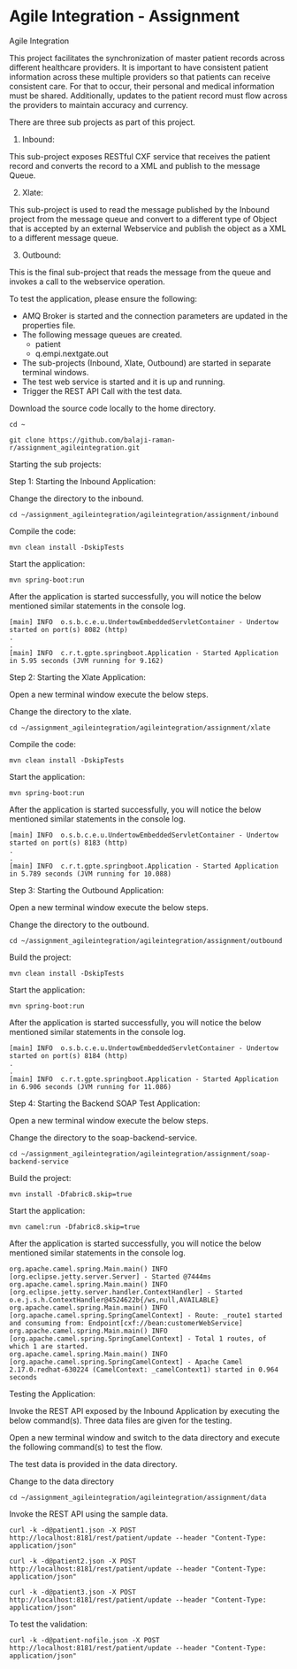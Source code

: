# Agile Integration - Assignment

Agile Integration

This project facilitates the synchronization of master patient records across different healthcare providers. It is important to have consistent patient information across these multiple providers so that patients can receive consistent care. For that to occur, their personal and medical information must be shared. Additionally, updates to the patient record must flow across the providers to maintain accuracy and currency.

There are three sub projects as part of this project.

1. Inbound:

This sub-project exposes RESTful CXF service that receives the patient record and converts the record to a XML and publish to the message Queue.

2. Xlate:

This sub-project is used to read the message published by the Inbound project from the message queue and convert to a different type of Object that is accepted by an external Webservice and publish the object as a XML to a different message queue.

3. Outbound:

This is the final sub-project that reads the message from the queue and invokes a call to the webservice operation.


To test the application, please ensure the following:

<ul>
  <li>AMQ Broker is started and the connection parameters are updated in the properties file.</li>
  <li>
    The following message queues are created.
    <ul>
      <li>patient</li>
      <li>q.empi.nextgate.out</li>
    </ul>
  </li>
  <li>The sub-projects (Inbound, Xlate, Outbound) are started in separate terminal windows.</li>
  <li>The test web service is started and it is up and running.</li>
  <li>Trigger the REST API Call with the test data.</li>    
</ul>

Download the source code locally to the home directory.

```
cd ~

git clone https://github.com/balaji-raman-r/assignment_agileintegration.git

```

Starting the sub projects:

Step 1: Starting the Inbound Application:

Change the directory to the inbound.

```
cd ~/assignment_agileintegration/agileintegration/assignment/inbound
```
Compile the code:

```
mvn clean install -DskipTests
```
Start the application:

```
mvn spring-boot:run
```

After the application is started successfully, you will notice the below mentioned similar statements in the console log.

```
[main] INFO  o.s.b.c.e.u.UndertowEmbeddedServletContainer - Undertow started on port(s) 8082 (http)
.
.
[main] INFO  c.r.t.gpte.springboot.Application - Started Application in 5.95 seconds (JVM running for 9.162)
```

Step 2: Starting the Xlate Application:

Open a new terminal window execute the below steps.

Change the directory to the xlate.

```
cd ~/assignment_agileintegration/agileintegration/assignment/xlate
```
Compile the code:

```
mvn clean install -DskipTests
```
Start the application:

```
mvn spring-boot:run
```

After the application is started successfully, you will notice the below mentioned similar statements in the console log.

```
[main] INFO  o.s.b.c.e.u.UndertowEmbeddedServletContainer - Undertow started on port(s) 8183 (http)
.
.
[main] INFO  c.r.t.gpte.springboot.Application - Started Application in 5.789 seconds (JVM running for 10.088)
```

Step 3: Starting the Outbound Application:

Open a new terminal window execute the below steps.

Change the directory to the outbound.

```
cd ~/assignment_agileintegration/agileintegration/assignment/outbound
```
Build the project:

```
mvn clean install -DskipTests
```
Start the application:

```
mvn spring-boot:run
```

After the application is started successfully, you will notice the below mentioned similar statements in the console log.

```
[main] INFO  o.s.b.c.e.u.UndertowEmbeddedServletContainer - Undertow started on port(s) 8184 (http)
.
.
[main] INFO  c.r.t.gpte.springboot.Application - Started Application in 6.906 seconds (JVM running for 11.086)
```

Step 4: Starting the Backend SOAP Test Application:

Open a new terminal window execute the below steps.

Change the directory to the soap-backend-service.

```
cd ~/assignment_agileintegration/agileintegration/assignment/soap-backend-service
```
Build the project:

```
mvn install -Dfabric8.skip=true
```
Start the application:

```
mvn camel:run -Dfabric8.skip=true
```
After the application is started successfully, you will notice the below mentioned similar statements in the console log.

```
org.apache.camel.spring.Main.main() INFO [org.eclipse.jetty.server.Server] - Started @7444ms
org.apache.camel.spring.Main.main() INFO [org.eclipse.jetty.server.handler.ContextHandler] - Started o.e.j.s.h.ContextHandler@4524622b{/ws,null,AVAILABLE}
org.apache.camel.spring.Main.main() INFO [org.apache.camel.spring.SpringCamelContext] - Route: _route1 started and consuming from: Endpoint[cxf://bean:customerWebService]
org.apache.camel.spring.Main.main() INFO [org.apache.camel.spring.SpringCamelContext] - Total 1 routes, of which 1 are started.
org.apache.camel.spring.Main.main() INFO [org.apache.camel.spring.SpringCamelContext] - Apache Camel 2.17.0.redhat-630224 (CamelContext: _camelContext1) started in 0.964 seconds
```

Testing the Application:

Invoke the REST API exposed by the Inbound Application by executing the below command(s). Three data files are given for the testing.

Open a new terminal window and switch to the data directory and execute the following command(s) to test the flow.

The test data is provided in the data directory.

Change to the data directory

```
cd ~/assignment_agileintegration/agileintegration/assignment/data

```

Invoke the REST API using the sample data.

```
curl -k -d@patient1.json -X POST http://localhost:8181/rest/patient/update --header "Content-Type: application/json"

curl -k -d@patient2.json -X POST http://localhost:8181/rest/patient/update --header "Content-Type: application/json"

curl -k -d@patient3.json -X POST http://localhost:8181/rest/patient/update --header "Content-Type: application/json"

```

To test the validation:

```
curl -k -d@patient-nofile.json -X POST http://localhost:8181/rest/patient/update --header "Content-Type: application/json"
```
